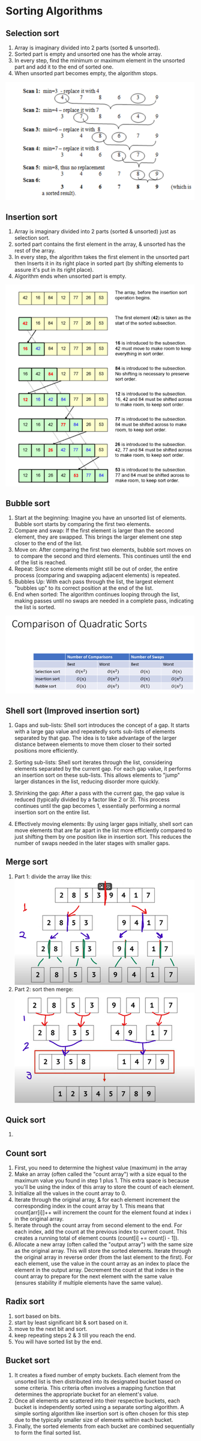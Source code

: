 # Sorting Algorithms

## Selection sort

1. Array is imaginary divided into 2 parts (sorted & unsorted).
2. Sorted part is empty and unsorted one has the whole array.
3. In every step, find the minimum or maximum element in the unsorted part and add it to the end of sorted one.
4. When unsorted part becomes empty, the algorithm stops.

![selection sort visual](images/selectionSort.png)

## Insertion sort

1. Array is imaginary divided into 2 parts (sorted & unsorted) just as selection sort.
2. sorted part contains the first element in the array, & unsorted has the rest of the array.
3. In every step, the algorithm takes the first element in the unsorted part then Inserts it in its right place in sorted part (by shifting elements to assure it's put in its right place).
4. Algorithm ends when unsorted part is empty.

![insertion sort visual](images/insertionSort.png)

## Bubble sort
1. Start at the beginning: Imagine you have an unsorted list of elements. Bubble sort starts by comparing the first two elements.
2. Compare and swap: If the first element is larger than the second element, they are swapped. This brings the larger element one step closer to the end of the list.
3. Move on: After comparing the first two elements, bubble sort moves on to compare the second and third elements. This continues until the end of the list is reached.
4. Repeat: Since some elements might still be out of order, the entire process (comparing and swapping adjacent elements) is repeated.
5. Bubbles Up: With each pass through the list, the largest element "bubbles up" to its correct position at the end of the list.
6. End when sorted: The algorithm continues looping through the list, making passes until no swaps are needed in a complete pass, indicating the list is sorted.


![complexity](images/bubbleSort.png)

## Shell sort (Improved insertion sort)

1. Gaps and sub-lists: Shell sort introduces the concept of a gap. It starts with a large gap value and repeatedly sorts sub-lists of elements separated by that gap. The idea is to take advantage of the larger distance between elements to move them closer to their sorted positions more efficiently.

2. Sorting sub-lists:  Shell sort iterates through the list, considering elements separated by the current gap. For each gap value, it performs an insertion sort on these sub-lists. This allows elements to "jump" larger distances in the list, reducing disorder more quickly.

3. Shrinking the gap:  After a pass with the current gap, the gap value is reduced (typically divided by a factor like 2 or 3). This process continues until the gap becomes 1, essentially performing a normal insertion sort on the entire list.

4. Effectively moving elements: By using larger gaps initially, shell sort can move elements that are far apart in the list more efficiently compared to just shifting them by one position like in insertion sort. This reduces the number of swaps needed in the later stages with smaller gaps.

## Merge sort
1. Part 1: divide the array like this:
![merge sort split](images/mergeSortSplit.png)
2. Part 2: sort then merge:
![merge sort collect](images/mergeSortCollect.png)

## Quick sort
1. 

## Count sort
1. First, you need to determine the highest value (maximum) in the array
2. Make an array (often called the "count array") with a size equal to the maximum value you found in step 1 plus 1. This extra space is because you'll be using the index of this array to store the count of each element.
3. Initialize all the values in the count array to 0.
4. Iterate through the original array, & for each element increment the corresponding index in the count array by 1. This means that count[arr[i]]++ will increment the count for the element found at index i in the original array.
5. Iterate through the count array from second element to the end. For each index, add the count at the previous index to current count. This creates a running total of element counts (count[i] += count[i - 1]).
6. Allocate a new array (often called the "output array") with the same size as the original array. This will store the sorted elements.
Iterate through the original array in reverse order (from the last element to the first). For each element, use the value in the count array as an index to place the element in the output array. Decrement the count at that index in the count array to prepare for the next element with the same value (ensures stability if multiple elements have the same value).

## Radix sort
1. sort based on bits.
2. start by least significant bit & sort based on it.
3. move to the next bit and sort.
4. keep repeating steps 2 & 3 till you reach the end.
5. You will have sorted list by the end.

## Bucket sort
1. It creates a fixed number of empty buckets.
Each element from the unsorted list is then distributed into its designated bucket based on some criteria. This criteria often involves a mapping function that determines the appropriate bucket for an element's value.
2. Once all elements are scattered into their respective buckets, each bucket is independently sorted using a separate sorting algorithm. A simple sorting algorithm like insertion sort is often chosen for this step due to the typically smaller size of elements within each bucket.
3. Finally, the sorted elements from each bucket are combined sequentially to form the final sorted list.